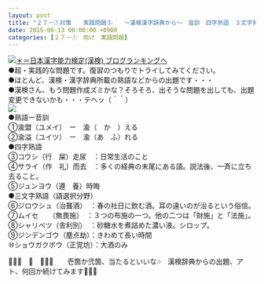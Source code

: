 ```yaml
---
layout: post
title: "２７－①対策　　実践問題⑤　　～漢検漢字辞典から～　音訓　四字熟語　３文字熟語"
date: 2015-06-13 00:00:00 +0900
categories: [２７－①　向け　実践問題]
---
```


[![](/syuusyuu9701/assets/images/２７－①対策-実践問題⑤-～漢検漢字辞典から～-音訓-四字熟語-３文字熟語-br_c_3028_1.gif)＊＝](http://blog.with2.net/link.php?1659096:3028 "日本漢字能力検定(漢検) ブログランキングへ")[日本漢字能力検定(漢検) ブログランキングへ](http://blog.with2.net/link.php?1659096:3028)  
●超・実践的な問題です。復習のつもりでトライしてみてください。  
●ほとんど、漢検・漢字辞典所載の熟語などからの出題です・・・  
●漢検さん、もう問題作成ズミかな？そろそろ、出そうな問題を出しても、出題変更できないかも・・・テヘッ（＾＾）  
![](/syuusyuu9701/assets/images/２７－①対策-実践問題⑤-～漢検漢字辞典から～-音訓-四字熟語-３文字熟語-93219beae81f307eece46e10468cb786.png)  
●熟語ー音訓  
①渝盟（ユメイ）　ー　渝（　か　）える  
②渝溢（ユイツ）　ー　渝（あ　ふ）れる  
●四字熟語  
③コウシ（行　屎）走尿　：日常生活のこと  
④サライ（作　礼）而去　：多くの経典の末尾にある語。説法後、一斉に立ち去ること。  
⑤ジュンヨウ（遵　養）時晦  
●三文字熟語（語選択分野）  
⑥ジロウシュ（治聾酒）　：春の社日に飲む酒。耳の遠いのが治るという俗信。  
⑦ムイセ　　（無畏施）　：３つの布施の一つ。他の二つは「財施」と「法施」。  
⑧シャリベツ（舎利別）　：砂糖水を煮詰めた濃い液。シロップ。  
⑨ジンデンゴウ（塵点劫）：きわめて長い時間  
⑩ショウガクボウ（正覚坊）：大酒のみ  
  
👋👋👋　🐑　👋👋👋　　壱箇か弐箇、当たるといいな🎶　漢検辞典からの出題、アト、何回か続けてみます👋👋👋  
  
  
  
  
